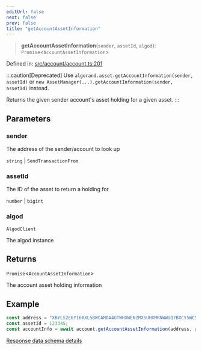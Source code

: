 ```yaml
---
editUrl: false
next: false
prev: false
title: "getAccountAssetInformation"
---
```


> **getAccountAssetInformation**(`sender`, `assetId`, `algod`): `Promise`\<`AccountAssetInformation`\>

Defined in: [src/account/account.ts:201](https://github.com/algorandfoundation/algokit-utils-ts/blob/e57e96ab17213653e656688e8d7251c0107554cf/src/account/account.ts#L201)

:::caution[Deprecated]
Use `algorand.asset.getAccountInformation(sender, assetId)` or `new AssetManager(...).getAccountInformation(sender, assetId)` instead.

Returns the given sender account's asset holding for a given asset.
:::

## Parameters

### sender

The address of the sender/account to look up

`string` | `SendTransactionFrom`

### assetId

The ID of the asset to return a holding for

`number` | `bigint`

### algod

`AlgodClient`

The algod instance

## Returns

`Promise`\<`AccountAssetInformation`\>

The account asset holding information

## Example

```typescript
const address = "XBYLS2E6YI6XXL5BWCAMOA4GTWHXWENZMX5UHXMRNWWUQ7BXCY5WC5TEPA";
const assetId = 123345;
const accountInfo = await account.getAccountAssetInformation(address, assetId, algod);
```

[Response data schema details](https://developer.algorand.org/docs/rest-apis/algod/#get-v2accountsaddressassetsasset-id)
